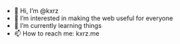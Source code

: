 - 👋 Hi, I’m @kxrz
- 👀 I’m interested in making the web useful for everyone
- 🌱 I’m currently learning things
- 📫 How to reach me: kxrz.me
